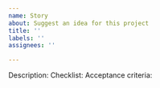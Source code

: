 ```yaml
---
name: Story
about: Suggest an idea for this project
title: ''
labels: ''
assignees: ''

---
```


Description:
Checklist:
Acceptance criteria:
